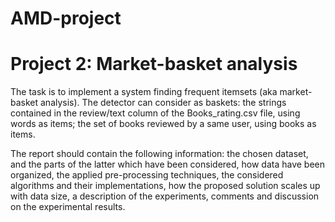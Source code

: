 # AMD-project
# Project 2: Market-basket analysis
The task is to implement a system finding frequent itemsets (aka market-basket analysis). The detector can consider as baskets:
 the strings contained in the review/text column of the Books_rating.csv file, using words as items;
the set of books reviewed by a same user, using books as items.

The report should contain the following information:
the chosen dataset, and the parts of the latter which have been considered,
how data have been organized,
the applied pre-processing techniques,
the considered algorithms and their implementations,
how the proposed solution scales up with data size,
a description of the experiments,
comments and discussion on the experimental results.
